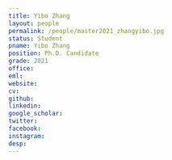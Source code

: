 ```yaml
---
title: Yibo Zhang
layout: people
permalink: /people/master2021_zhangyibo.jpg
status: Student
pname: Yibo Zhang
position: Ph.D. Candidate
grade: 2021
office: 
eml: 
website: 
cv: 
github: 
linkedin:
google_scholar: 
twitter: 
facebook: 
instagram:
desp: 
---
```

